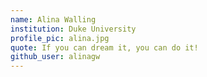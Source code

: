 ```yaml
---
name: Alina Walling
institution: Duke University
profile_pic: alina.jpg
quote: If you can dream it, you can do it!
github_user: alinagw
---
```

